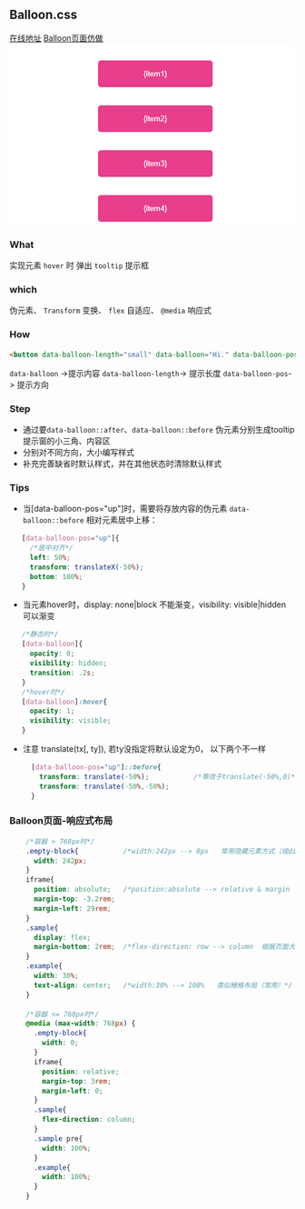 ## Balloon.css
[在线地址](https://ices1.github.io/demo/balloon.css/index.html)
[Balloon页面仿做](https://ices1.github.io/demo/balloon.css/balloon-clone.html)
![balloon.css](https://raw.githubusercontent.com/ices1/demo/master/balloon.css/balloon.gif)

### What
实现元素 `hover` 时 弹出 `tooltip` 提示框

### which
伪元素、 `Transform` 变换、 `flex` 自适应、 `@media` 响应式

### How
```html
<button data-balloon-length="small" data-balloon="Hi." data-balloon-pos="up">Hover me!</button>
```
`data-balloon` ->提示内容 `data-balloon-length`-> 提示长度 `data-balloon-pos`-> 提示方向 
### Step
 - 通过要`data-balloon::after`、`data-balloon::before` 伪元素分别生成tooltip提示窗的小三角、内容区
 - 分别对不同方向，大小编写样式
 - 补充完善缺省时默认样式，并在其他状态时清除默认样式

### Tips
- 当[data-balloon-pos="up"]时，需要将存放内容的伪元素 `data-balloon::before` 相对元素居中上移：
 ```css
 	[data-balloon-pos="up"]{
	  /*居中对齐*/
	  left: 50%;
	  transform: translateX(-50%);
	  bottom: 100%;
 	}
 ```
- 当元素hover时，display: none|block 不能渐变，visibility: visible|hidden 可以渐变
 ```css
	/*静态时*/
	[data-balloon]{
	  opacity: 0;
	  visibility: hidden;
	  transition: .2s;
	}
	/*hover时*/
	[data-balloon]:hover{
	  opacity: 1;
	  visibility: visible;
	}
 ```
- 注意 translate(tx[, ty]), 若ty没指定将默认设定为0， 以下两个不一样
  ```css
	[data-balloon-pos="up"]::before{
	  transform: translate(-50%);			/*等效于translate(-50%,0)*/
	  transform: translate(-50%,-50%);
	}
  ```

### Balloon页面-响应式布局

```css
	/*容器 > 768px时*/
	.empty-block{			/*width:242px --> 0px   常用隐藏元素方式（或display:none）*/
	  width: 242px;		
	}
	iframe{
	  position: absolute;	/*position:absolute --> relative & margin  根据页面大小改变定位方式（灵活）*/
	  margin-top: -3.2rem;
	  margin-left: 29rem;
	}
	.sample{
	  display: flex;
	  margin-bottom: 2rem;	/*flex-direction: row --> column  根据页面大小改变flex排序方式（灵活）*/
	}
	.example{
	  width: 30%;
	  text-align: center;	/*width:30% --> 100%   类似栅格布局（常用）*/
	}

	/*容器 <= 768px时*/
	@media (max-width: 768px) {
	  .empty-block{
	    width: 0;
	  }
	  iframe{
	    position: relative;
	    margin-top: 3rem;
	    margin-left: 0;
	  }
	  .sample{
	    flex-direction: column;
	  }
	  .sample pre{
	    width: 100%;
	  }
	  .example{
	    width: 100%;
	  }
	}
```


